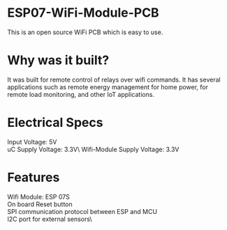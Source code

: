 # ESP07-WiFi-Module-PCB
This is an open source WiFi PCB which is easy to use.


# Why was it built?
It was built for remote control of relays over wifi commands. It has several applications such as remote energy management for home power, for remote load monitoring, and other IoT applications.

# Electrical Specs
Input Voltage: 5V\
uC Supply Voltage: 3.3V\ 
Wifi-Module Supply Voltage: 3.3V

# Features
Wifi Module: ESP 07S\
On board Reset button\
SPI communication protocol between ESP and MCU\
I2C port for external sensors\
